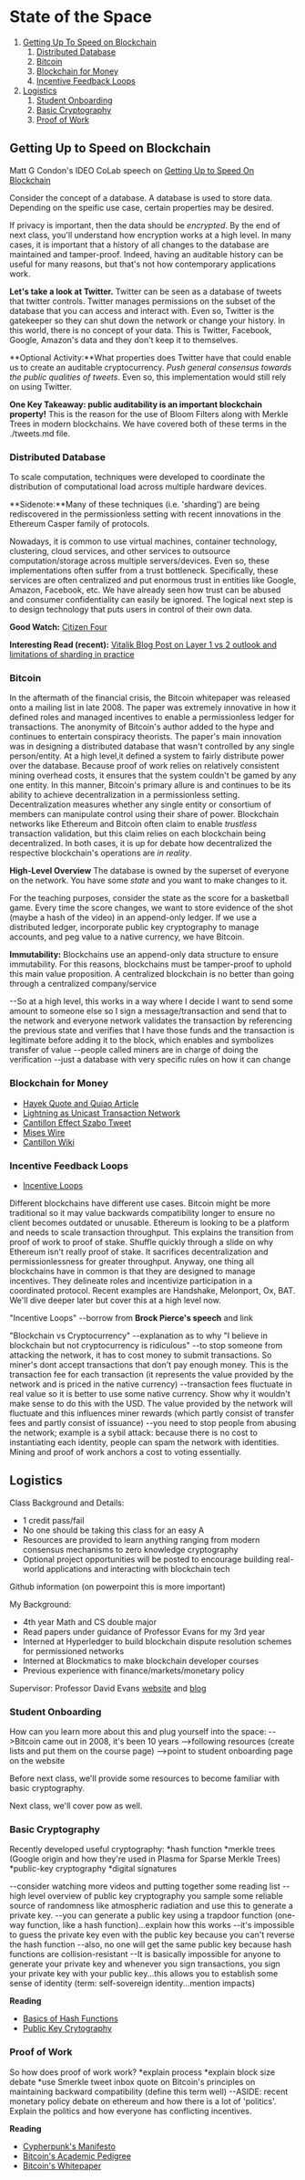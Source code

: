 # State of the Space

1. [Getting Up To Speed on Blockchain](#intro)
    1. [Distributed Database](#distributed)
    2. [Bitcoin](#bitcoin)
    3. [Blockchain for Money](#money)
    4. [Incentive Feedback Loops](#incentives)
2. [Logistics](#logistics)
    1. [Student Onboarding](#onboarding)
    1. [Basic Cryptography](#crypto)
    2. [Proof of Work](#pow)

## Getting Up to Speed on Blockchain <a name="intro"></a>

Matt G Condon's IDEO CoLab speech on [Getting Up to Speed On Blockchain](https://www.youtube.com/watch?v=PvO3J4AKLWo)

Consider the concept of a database. A database is used to store data. Depending on the speific use case, certain properties may be desired. 

If privacy is important, then the data should be *encrypted*. By the end of next class, you'll understand how encryption works at a high level. In many cases, it is important that a history of all changes to the database are maintained and tamper-proof. Indeed, having an auditable history can be useful for many reasons, but that's not how contemporary applications work.

**Let's take a look at Twitter.** Twitter can be seen as a database of tweets that twitter controls. Twitter manages permissions on the subset of the database that you can access and interact with. Even so, Twitter is the gatekeeper so they can shut down the network or change your history. In this world, there is no concept of your data. This is Twitter, Facebook, Google, Amazon's data and they don't keep it to themselves.

**Optional Activity:**What properties does Twitter have that could enable us to create an auditable cryptocurrency. *Push general consensus towards the public qualities of tweets*. Even so, this implementation would still rely on using Twitter.

**One Key Takeaway: public auditability is an important blockchain property!**
This is the reason for the use of Bloom Filters along with Merkle Trees in modern blockchains. We have covered both of these terms in the ./tweets.md file.

### Distributed Database <a name="distributed"></a>
To scale computation, techniques were developed to coordinate the distribution of computational load across multiple hardware devices. 

**Sidenote:**Many of these techniques (i.e. 'sharding') are being rediscovered in the permissionless setting with recent innovations in the Ethereum Casper family of protocols. 

Nowadays, it is common to use virtual machines, container technology, clustering, cloud services, and other services to outsource computation/storage across multiple servers/devices. Even so, these implementations often suffer from a trust bottleneck. Specifically, these services are often centralized and put enormous trust in entities like Google, Amazon, Facebook, etc. We have already seen how trust can be abused and consumer confidentiality can easily be ignored. The logical next step is to design technology that puts users in control of their own data.

**Good Watch:** [Citizen Four](https://en.wikipedia.org/wiki/Citizenfour)

**Interesting Read (recent):** [Vitalik Blog Post on Layer 1 vs 2 outlook and limitations of sharding in practice](https://vitalik.ca/general/2018/08/26/layer_1.html)

### Bitcoin <a name="bitcoin"></a>
In the aftermath of the financial crisis, the Bitcoin whitepaper was released onto a mailing list in late 2008. The paper was extremely innovative in how it defined roles and managed incentives to enable a permissionless ledger for transactions. The anonymity of Bitcoin's author added to the hype and continues to entertain conspiracy theorists. The paper's main innovation was in designing a distributed database that wasn't controlled by any single person/entity. At a high level,it defined a system to fairly distribute power over the database. Because proof of work relies on relatively consistent mining overhead costs, it ensures that the system couldn't be gamed by any one entity. In this manner, Bitcoin's primary allure is and continues to be its ability to achieve decentralization in a permissionless setting. Decentralization measures whether any single entity or consortium of members can manipulate control using their share of power. Blockchain networks like Ethereum and Bitcoin often claim to enable *trustless* transaction validation, but this claim relies on each blockchain being decentralized. In both cases, it is up for debate how decentralized the respective blockchain's operations are *in reality*. 

**High-Level Overview**
The database is owned by the superset of everyone on the network. You have some *state* and you want to make changes to it. 

For the teaching purposes, consider the state as the score for a basketball game. Every time the score changes, we want to store evidence of the shot (maybe a hash of the video) in an append-only ledger. If we use a distributed ledger, incorporate public key cryptography to manage accounts, and peg value to a native currency, we have Bitcoin. 

**Immutability:** Blockchains use an append-only data structure to ensure immutability. For this reasons, blockchains must be tamper-proof to uphold this main value proposition. A centralized blockchain is no better than going through a centralized company/service


--So at a high level, this works in a way where I decide I want to send some amount to someone else so I sign a message/transaction and send that to the network and everyone network validates the transaction by referencing the previous state and verifies that I have those funds and the transaction is legitimate before adding it to the block, which enables and symbolizes transfer of value
--people called miners are in charge of doing the verification
--just a database with very specific rules on how it can change

### Blockchain for Money <a name="money"></a>
* [Hayek Quote and Quiao Article](https://medium.com/@QwQiao/hayek-and-stablecoins-3c7f3291d728)
* [Lightning as Unicast Transaction Network](https://medium.com/@melik_87377/lightning-network-enables-unicast-transactions-in-bitcoin-lightning-is-bitcoins-tcp-ip-stack-8ec1d42c14f5)
* [Cantillon Effect Szabo Tweet](https://twitter.com/NickSzabo4/status/1031232173561368576)
* [Mises Wire](https://mises.org/library/how-central-banking-increased-inequality)
* [Cantillon Wiki](https://en.wikipedia.org/wiki/Richard_Cantillon)

### Incentive Feedback Loops <a name="incentives"></a>
* [Incentive Loops](https://medium.com/@Trustless_State/incentive-loops-how-crypto-actually-fixes-stuff-a7aa7aa3ae04)


Different blockchains have different use cases. Bitcoin might be more traditional so it may value backwards compatibility longer to ensure no client becomes outdated or unusable. Ethereum is looking to be a platform and needs to scale transaction throughput. This explains the transition from proof of work to proof of stake. Shuffle quickly through a slide on why Ethereum isn't really proof of stake. It sacrifices decentralization and permissionlessness for greater throughput. Anyway, one thing all blockchains have in common is that they are designed to manage incentives. They delineate roles and incentivize participation in a coordinated protocol. Recent examples are Handshake, Melonport, Ox, BAT. We'll dive deeper later but cover this at a high level now.

"Incentive Loops"
--borrow from **Brock Pierce's speech** and link

"Blockchain vs Cryptocurrency"
--explanation as to why "I believe in blockchain but not cryptocurrency is ridiculous"
--to stop someone from attacking the network, it has to cost money to submit transactions. So miner's dont accept transactions that don't pay enough money. This is the transaction fee for each transaction (it represents the value provided by the network and is priced in the native currency)
--transaction fees fluctuate in real value so it is better to use some native currency. Show why it wouldn't make sense to do this with the USD. The value provided by the network will fluctuate and this influences miner rewards (which partly consist of transfer fees and partly consist of issuance)
--you need to stop people from abusing the network; example is a sybil attack: because there is no cost to instantiating each identity, people can spam the network with identities. Mining and proof of work anchors a cost to voting essentially.

## Logistics <a name="logistics"></a>
Class Background and Details: 
* 1 credit pass/fail
* No one should be taking this class for an easy A
* Resources are provided to learn anything ranging from modern consensus mechanisms to zero knowledge cryptography
* Optional project opportunities will be posted to encourage building real-world applications and interacting with blockchain tech

Github information (on powerpoint this is more important)

My Background:
* 4th year Math and CS double major
* Read papers under guidance of Professor Evans for my 3rd year
* Interned at Hyperledger to build blockchain dispute resolution schemes for permissioned networks
* Interned at Blockmatics to make blockchain developer courses
* Previous experience with finance/markets/monetary policy

Supervisor: Professor David Evans [website](https://www.cs.virginia.edu/~evans/) and [blog](http://www.jeffersonswheel.org)

### Student Onboarding <a name="onboarding"></a>

How can you learn more about this and plug yourself into the space:
-->Bitcoin came out in 2008, it's been 10 years
-->following resources (create lists and put them on the course page)
-->point to student onboarding page on the website

Before next class, we'll provide some resources to become familiar with basic cryptography.

Next class, we'll cover pow as well.

### Basic Cryptography <a name="crypto"></a>
Recently developed useful cryptography:
*hash function
*merkle trees (Google origin and how they're used in Plasma for Sparse Merkle Trees)
*public-key cryptography
*digital signatures

--consider watching more videos and putting together some reading list
--high level overview of public key cryptography
you sample some reliable source of randomness like atmospheric radiation and use this to generate a private key. 
--you can generate a public key using a trapdoor function (one-way function, like a hash function)...explain how this works
--it's impossible to guess the private key even with the public key because you can't reverse the hash function
--also, no one will get the same public key because hash functions are collision-resistant
--It is basically impossible for anyone to generate your private key and whenever you sign transactions, you sign your private key with your public key...this allows you to establish some sense of identity (term: self-sovereign identity...mention impacts)

**Reading**
* [Basics of Hash Functions](https://medium.com/@ConsenSys/blockchain-underpinnings-hashing-7f4746cbd66b)
* [Public Key Crytography](https://security.stackexchange.com/questions/25741/how-can-i-explain-the-concept-of-public-and-private-keys-without-technical-jargo)


### Proof of Work <a name="pow"></a>
So how does proof of work work?
*explain process
*explain block size debate
*use Smerkle tweet inbox quote on Bitcoin's principles on maintaining backward compatibility (define this term well)
--ASIDE: recent monetary policy debate on ethereum and how there is a lot of 'politics'. Explain the politics and how everyone has conflicting incentives.

**Reading**
* [Cypherpunk's Manifesto](https://www.activism.net/cypherpunk/manifesto.html)
* [Bitcoin's Academic Pedigree](https://queue.acm.org/detail.cfm?id=3136559)
* [Bitcoin's Whitepaper](https://bitcoin.org/bitcoin.pdf)